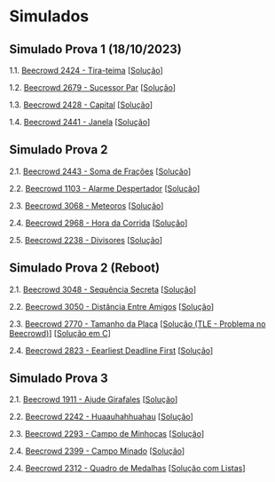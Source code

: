 # Simulados

## Simulado Prova 1 (18/10/2023)

1.1. [Beecrowd 2424 - Tira-teima](https://www.beecrowd.com.br/judge/pt/problems/view/2424) [[Solução](beecrowd_2424.py)]
   
1.2. [Beecrowd 2679 - Sucessor Par](https://www.beecrowd.com.br/judge/pt/problems/view/2679) [[Solução](beecrowd_2679.py)]

1.3. [Beecrowd 2428 - Capital](https://www.beecrowd.com.br/judge/pt/problems/view/2428) [[Solução](beecrowd_2428.py)]

1.4. [Beecrowd 2441 - Janela](https://www.beecrowd.com.br/judge/pt/problems/view/2441) [[Solução](beecrowd_2441.py)]

## Simulado Prova 2

2.1. [Beecrowd 2443 - Soma de Frações](https://www.beecrowd.com.br/judge/pt/problems/view/2443) [[Solução](beecrowd_2443_2.py)]

2.2. [Beecrowd 1103 - Alarme Despertador](https://www.beecrowd.com.br/judge/pt/problems/view/1103) [[Solução](beecrowd_1103.py)]

2.3. [Beecrowd 3068 - Meteoros](https://www.beecrowd.com.br/judge/pt/problems/view/3068) [[Solução](beecrowd_3068.py)]

2.4. [Beecrowd 2968 - Hora da Corrida](https://www.beecrowd.com.br/judge/pt/problems/view/2968) [[Solução](beecrowd_2968.py)]

2.5. [Beecrowd 2238 - Divisores](https://www.beecrowd.com.br/judge/pt/problems/view/2238) [[Solução](beecrowd_2238.py)]

## Simulado Prova 2 (Reboot)

2.1. [Beecrowd 3048 - Sequência Secreta](https://www.beecrowd.com.br/judge/pt/problems/view/3048) [[Solução](beecrowd_3048.py)]

2.2. [Beecrowd 3050 - Distância Entre Amigos](https://www.beecrowd.com.br/judge/pt/problems/view/3050) [[Solução](beecrowd_3050.py)]

2.3. [Beecrowd 2770 - Tamanho da Placa](https://www.beecrowd.com.br/judge/pt/problems/view/2770) [[Solução (TLE - Problema no Beecrowd)](beecrowd_2770.py)] [[Solução em C](beecrowd_2770.c)]

2.4. [Beecrowd 2823 - Eearliest Deadline First](https://www.beecrowd.com.br/judge/pt/problems/view/2823) [[Solução](beecrowd_2823.py)]


## Simulado Prova 3

2.1. [Beecrowd 1911 - Ajude Girafales](https://www.beecrowd.com.br/judge/pt/problems/view/1911) [[Solução](beecrowd_1911.py)]

2.2. [Beecrowd 2242 - Huaauhahhuahau](https://www.beecrowd.com.br/judge/pt/problems/view/2242) [[Solução](beecrowd_2242.py)]

2.3. [Beecrowd 2293 - Campo de Minhocas](https://www.beecrowd.com.br/judge/pt/problems/view/2293) [[Solução](beecrowd_2293.py)]

2.4. [Beecrowd 2399 - Campo Minado](https://www.beecrowd.com.br/judge/pt/problems/view/2399) [[Solução](beecrowd_2399.py)]

2.4. [Beecrowd 2312 - Quadro de Medalhas](https://www.beecrowd.com.br/judge/pt/problems/view/2312) [[Solução com Listas](beecrowd_2312_2.py)]

<!--
## Simulado Prova 1

1.1. [Beecrowd 3049 - Nota Cortada](https://www.beecrowd.com.br/judge/pt/problems/view/3049) [[Solução](beecrowd_3049.py)]
   
1.2. [Beecrowd 1929 - Triângulo](https://www.beecrowd.com.br/judge/pt/problems/view/1929) [[Solução](beecrowd_1929.py)]

1.3. [Beecrowd 2443 - Soma de Frações](https://www.beecrowd.com.br/judge/pt/problems/view/2443) [[Solução](beecrowd_2443.py)]

1.4. [Beecrowd 3068 - Meteoros](https://www.beecrowd.com.br/judge/pt/problems/view/3068) [[Solução](beecrowd_3068.py)]

1.5. [Beecrowd 2462 - Voos](https://www.beecrowd.com.br/judge/pt/problems/view/2462) [[Solução](beecrowd_2462.py)]


## Simulado Prova 2

2.1. [Beecrowd 2161 - Raiz Quadrada de 10](https://www.beecrowd.com.br/judge/pt/problems/view/1020) *Feito em sala de aula (veja o problema "Raiz Quadrada de 2")*

2.2. [Beecrowd 2633 - Churras no Yuri](https://www.beecrowd.com.br/judge/pt/problems/view/2633) [[Solução](beecrowd_2633.py)]

2.3. [Beecrowd 2126 - Procurando Subsequências](https://www.beecrowd.com.br/judge/pt/problems/view/2126) [[Solução](beecrowd_2126.py)]

2.4. [Beecrowd 1516 - Imagem](https://www.beecrowd.com.br/judge/pt/problems/view/1516) [[Solução](beecrowd_1516.py)]

2.5. [Beecrowd 1709 - Baralho Embaralhado](https://www.beecrowd.com.br/judge/pt/problems/view/1709) [[Solução](beecrowd_1709.py)]

2.2. [Beecrowd 1827 - Matriz Quadrada IV](https://www.beecrowd.com.br/judge/pt/problems/view/1827) [[Solução](beecrowd_1827.py)]



2.4. [Beecrowd 1277 - Pouca Frequência](https://www.beecrowd.com.br/judge/pt/problems/view/1277) [[Solução](beecrowd_1277.py)]

## Simulado Prova 3



3.2. [Beecrowd 1261 - Pontos de Feno](https://www.beecrowd.com.br/judge/pt/problems/view/1261) [[Solução](beecrowd_1261.py)]



3.4. [Beecrowd 2087 - Conjuntos Bons e Ruins](https://www.beecrowd.com.br/judge/pt/problems/view/2087) [[Solução](beecrowd_2087.py)] *Obs: solução "correta" ineficiente, pois os casos de teste ocultos estão fracos*


-->
